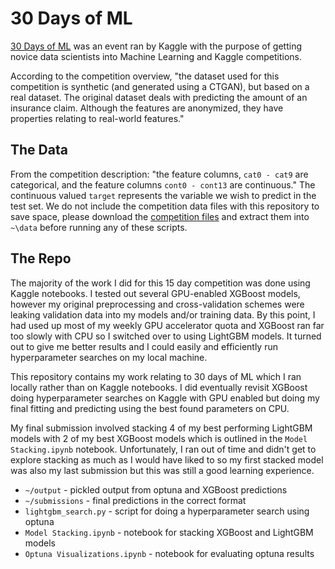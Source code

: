 # 30 Days of ML

[30 Days of ML](https://www.kaggle.com/thirty-days-of-ml) was an event ran by Kaggle with the purpose of getting novice data scientists into Machine Learning and Kaggle competitions.

According to the competition overview, "the dataset used for this competition is synthetic (and generated using a CTGAN), but based on a real dataset. The original dataset deals with predicting the amount of an insurance claim. Although the features are anonymized, they have properties relating to real-world features."

## The Data

From the competition description: "the feature columns, `cat0 - cat9` are categorical, and the feature columns `cont0 - cont13` are continuous." The continuous valued `target` represents the variable we wish to predict in the test set. We do not include the competition data files with this repository to save space, please download the [competition files](https://www.kaggle.com/c/30-days-of-ml/data) and extract them into `~\data` before running any of these scripts.

## The Repo

The majority of the work I did for this 15 day competition was done using Kaggle notebooks. I tested out several GPU-enabled XGBoost models, however my original preprocessing and cross-validation schemes were leaking validation data into my models and/or training data. By this point, I had used up most of my weekly GPU accelerator quota and XGBoost ran far too slowly with CPU so I switched over to using LightGBM models. It turned out to give me better results and I could easily and efficiently run hyperparameter searches on my local machine.

This repository contains my work relating to 30 days of ML which I ran locally rather than on Kaggle notebooks. I did eventually revisit XGBoost doing hyperparameter searches on Kaggle with GPU enabled but doing my final fitting and predicting using the best found parameters on CPU.

My final submission involved stacking 4 of my best performing LightGBM models with 2 of my best XGBoost models which is outlined in the `Model Stacking.ipynb` notebook. Unfortunately, I ran out of time and didn't get to explore stacking as much as I would have liked to so my first stacked model was also my last submission but this was still a good learning experience.

* `~/output` - pickled output from optuna and XGBoost predictions
* `~/submissions` - final predictions in the correct format
* `lightgbm_search.py` - script for doing a hyperparameter search using optuna
* `Model Stacking.ipynb` - notebook for stacking XGBoost and LightGBM models
* `Optuna Visualizations.ipynb` - notebook for evaluating optuna results

